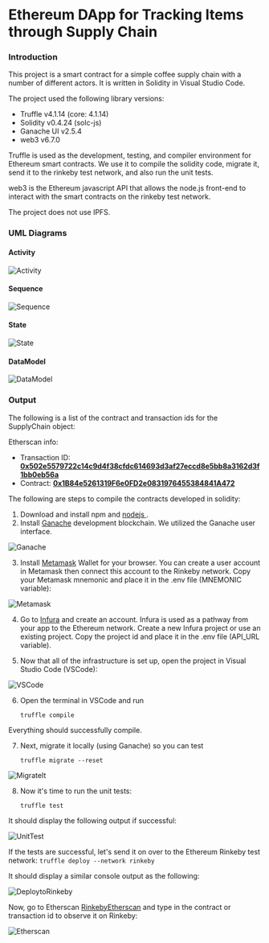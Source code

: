 # Ethereum DApp for Tracking Items through Supply Chain

### Introduction

This project is a smart contract for a simple coffee supply chain with a number of different actors. It is written in Solidity in Visual Studio Code.

The project used the following library versions:

- Truffle v4.1.14 (core: 4.1.14)
- Solidity v0.4.24 (solc-js)
- Ganache UI v2.5.4 
- web3 v6.7.0

Truffle is used as the development, testing, and compiler environment for Ethereum smart contracts. We use it to compile the solidity code, migrate it, send it to the rinkeby test network, and also run the unit tests.

web3 is the Ethereum javascript API that allows the node.js front-end to interact with the smart contracts on the rinkeby test network.

The project does not use IPFS.

### UML Diagrams

#### Activity
![Activity](images/Activity.png)

#### Sequence
![Sequence](images/Sequence.png)

#### State
![State](images/State.png)

#### DataModel
![DataModel](images/DataModel.png)

### Output

The following is a list of the contract and transaction ids for the SupplyChain object:

Etherscan info:

- Transaction ID: [**0x502e5579722c14c9d4f38cfdc614693d3af27eccd8e5bb8a3162d3f1bb0eb56a**](https://rinkeby.etherscan.io/tx/0x502e5579722c14c9d4f38cfdc614693d3af27eccd8e5bb8a3162d3f1bb0eb56a)
- Contract: [**0x1B84e5261319F6e0FD2e0831976455384841A472**](https://rinkeby.etherscan.io/address/0x1b84e5261319f6e0fd2e0831976455384841a472)

The following are steps to compile the contracts developed in solidity:

1. Download and install npm and [ nodejs ]( https://nodejs.org/en/ ). 
2. Install [Ganache](https://www.trufflesuite.com/docs/ganache/quickstart) development blockchain. We utilized the Ganache user interface.

![Ganache](images/Ganache.PNG)

3. Install [Metamask](https://metamask.io/) Wallet for your browser. You can create a user account in Metamask then connect this account to the Rinkeby network. Copy your Metamask mnemonic and place it in the .env file (MNEMONIC variable):

![Metamask](images/Metamask.PNG)

4. Go to [Infura](https://infura.io) and create an account. Infura is used as a pathway from your app to the Ethereum network. Create a new Infura project or use an existing project. Copy the project id and place it in the .env file (API_URL variable). 

5. Now that all of the infrastructure is set up, open the project in Visual Studio Code (VSCode):

![VSCode](images/VisualStudioCode.PNG)

6. Open the terminal in VSCode and run 
    ```
    truffle compile
    ```
	
Everything should successfully compile.

7. Next, migrate it locally (using Ganache) so you can test
	```
    truffle migrate --reset
    ```
	
![MigrateIt](images/Migrate.PNG)	

8. Now it's time to run the unit tests:
	```
    truffle test
    ```
	
It should display the following output if successful:

![UnitTest](images/Test.PNG)

If the tests are successful, let's send it on over to the Ethereum Rinkeby test network:
	```
	truffle deploy --network rinkeby
	```
	
It should display a similar console output as the following:

![DeploytoRinkeby](images/DeploytoRinkeby.PNG)

Now, go to Etherscan [RinkebyEtherscan](https://rinkeby.etherscan.io) and type in the contract or transaction id to observe it on Rinkeby:

![Etherscan](images/Etherscan.PNG)




